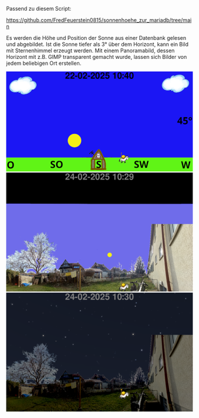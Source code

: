 Passend zu diesem Script:

https://github.com/FredFeuerstein0815/sonnenhoehe_zur_mariadb/tree/main

Es werden die Höhe und Position der Sonne aus einer Datenbank gelesen und abgebildet.
Ist die Sonne tiefer als 3° über dem Horizont, kann ein Bild mit Sternenhimmel erzeugt werden.
Mit einem Panoramabild, dessen Horizont mit z.B. GIMP transparent gemacht wurde, lassen sich Bilder von jedem beliebigen Ort erstellen.

![alt text](https://github.com/FredFeuerstein0815/visualisierung_der_sonnenhoehe/blob/main/sonnenstand.png)
![alt text](https://github.com/FredFeuerstein0815/visualisierung_der_sonnenhoehe/blob/main/transparent_tags.png)
![alt text](https://github.com/FredFeuerstein0815/visualisierung_der_sonnenhoehe/blob/main/transparent_nachts.png)
